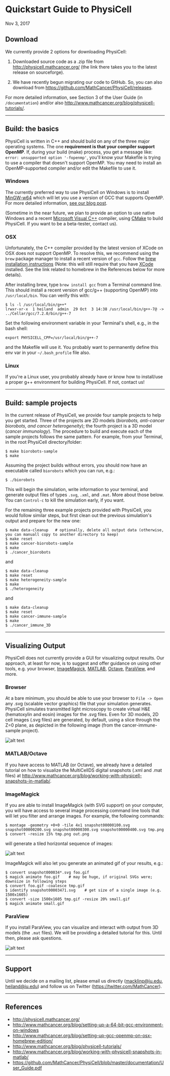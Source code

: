 # Quickstart Guide to PhysiCell 

Nov 3, 2017

## Download

We currently provide 2 options for downloading PhysiCell:

1) Downloaded source code as a .zip file from http://physicell.mathcancer.org/ 
(the link there takes you to the latest release on sourceforge).
<!-- https://sourceforge.net/projects/physicell/files/PhysiCell/PhysiCell%201.2.1 -->

2) We have recently begun migrating our code to GitHub. So, you can also download from https://github.com/MathCancer/PhysiCell/releases.

For more detailed information, see Section 3 of the User Guide (in `/documentation`)
and/or also http://www.mathcancer.org/blog/physicell-tutorials/.

<hr> <!---------------------------------------------->

## Build: the basics

PhysiCell is written in C++ and should build on any of the three major operating systems. 
The one <b>requirement is that your compiler support OpenMP</b>. If, during your build (make) process, you get
a message like: `error: unsupported option '-fopenmp'`, you'll know your Makefile is trying to use a compiler
that doesn't support OpenMP. You may need to install an OpenMP-supported compiler and/or edit the Makefile to use it.

### Windows

The currently preferred way to use PhysiCell on Windows is to install [MinGW-w64](https://sourceforge.net/projects/mingw-w64/) which will let you use 
a version of GCC that supports OpenMP. For more detailed information, 
[see our blog post](http://www.mathcancer.org/blog/setting-up-a-64-bit-gcc-environment-on-windows).

(Sometime in the near future, we plan to provide an option to use native Windows and a recent 
[Microsoft Visual C++](https://support.microsoft.com/en-us/help/2977003/the-latest-supported-visual-c-downloads) compiler,
using [CMake](https://cmake.org/download/) to build PhysiCell. If you want to be a beta-tester, contact us).

### OSX

Unfortunately, the C++ compiler provided by the latest version of XCode on OSX does not support OpenMP.
To resolve this, we recommend using the `brew` package manager to install a recent version of `gcc`. Follow the [brew 
installation instructions](https://docs.brew.sh/Installation.html) (Note: this will still require that you have 
[XCode](https://developer.apple.com/xcode/) installed. See the link related to homebrew in the References below
for more details).

After installing brew, type `brew install gcc` from a Terminal command line. This 
should install a recent version of gcc/g++ (supporting OpenMP) into `/usr/local/bin`. You can verify this with:
```
$ ls -l /usr/local/bin/g++*
lrwxr-xr-x  1 heiland  admin  29 Oct  3 14:38 /usr/local/bin/g++-7@ -> ../Cellar/gcc/7.2.0/bin/g++-7
```

Set the following environment variable in your Terminal's shell, e.g., in the bash shell: 
```
export PHYSICELL_CPP=/usr/local/bin/g++-7
```
and the Makefile will use it. You probably want to permanently define this env var in your `~/.bash_profile` file also.

### Linux

If you're a Linux user, you probably already have or know how to install/use a proper g++ environment for 
building PhysiCell. If not, contact us!

<hr> <!---------------------------------------------->

## Build: sample projects

In the current release of PhysiCell, we provide four sample projects to help you get started. Three
of the projects are 2D models (<i>biorobots, anti-cancer biorobots, and cancer heterogeneity</i>); the fourth project
is a 3D model (<i>cancer immunology</i>). The procedure to build and execute each of the sample projects follows the same
pattern. For example, from your Terminal, in the root PhysiCell directory/folder:
```
$ make biorobots-sample
$ make
```

<!-- Note: the first `make` command silently copies over project-specific files, including the Makefile. The 
second `make` command attempts to compile the (new) code. Since the Makefile is being overwritten, any edits you
may have done to the previous Makefile (e.g., changing `CC` to point to `g++-7` on OSX) will be lost. You'll need
to edit it again or find another workaround. -->

Assuming the project builds without errors, you should now have an executable called `biorobots` which you can run, e.g.:
```
$ ./biorobots
```
This will begin the simulation, write information to your terminal, and generate output files of types `.svg`, `.xml`, and `.mat`. More about those below. You can `Control-c` to kill the simulation early, if you want.

For the remaining three example projects provided with PhysiCell, you would follow similar steps, but first clean out the previous simulation's output and prepare for the new one:
```
$ make data-cleanup   # optionally, delete all output data (otherwise, you can manuall copy to another directory to keep)
$ make reset
$ make cancer-biorobots-sample
$ make
$ ./cancer_biorobots
```
and
```
$ make data-cleanup
$ make reset
$ make heterogeneity-sample
$ make 
$ ./heterogeneity
```
and
```
$ make data-cleanup
$ make reset
$ make cancer-immune-sample
$ make
$ ./cancer_immune_3D
```

<hr> <!---------------------------------------------->

## Visualizing Output

PhysiCell does not currently provide a GUI for visualizing output results. Our approach, at least for now,
is to suggest and offer guidance on using other tools, e.g. your browser, [ImageMagick](https://www.imagemagick.org), 
[MATLAB](https://www.mathworks.com/products/matlab.html), [Octave](https://octave.sourceforge.io/), 
[ParaView](https://www.paraview.org/), and more.

### Browser

At a bare minimum, you should be able to use your browser to `File -> Open` any .svg (scalable vector graphics) file 
that your simulation generates. PhysiCell simulates transmitted light microscopy to create virtual H&E 
(hematoxylin and eosin) images for the .svg files. Even for 3D models, 2D cell images (.svg files) are generated, by 
default, using a slice through the Z=0 plane, as depicted in the following image (from the cancer-immune-sample project).

![alt text](https://github.com/rheiland/PhysiCell/blob/master/documentation/images/cancer_immune_snapshot00000574_small.png "SVG slice from 3D cancer-immune-sample project")

### MATLAB/Octave

If you have access to MATLAB (or Octave), we already have a detailed tutorial on how to visualize the
MultiCellDS digital snapshots (.xml and .mat files) at http://www.mathcancer.org/blog/working-with-physicell-snapshots-in-matlab/.

### ImageMagick

If you are able to install ImageMagick (with SVG support) on your computer, you will have access to several image processing command line
tools that will let you filter and arrange images. For example, the following commands:
```
$ montage -geometry +0+0 -tile 4x1 snapshot00000100.svg snapshot00000200.svg snapshot00000300.svg snapshot00000400.svg tmp.png
$ convert -resize 15% tmp.png out.png
```
will generate a tiled horizontal sequence of images:

![alt text](https://github.com/rheiland/PhysiCell/blob/master/documentation/images/cancer_immune_seq4x1_small.png "ImageMagick can tile images")

ImageMagick will also let you generate an animated gif of your results, e.g.:
```
$ convert snapshot000034*.svg foo.gif
$ magick animate foo.gif    # may be huge, if original SVGs were; downsize in following steps
$ convert foo.gif -coalesce tmp.gif
$ identify snapshot00003471.svg    # get size of a single image (e.g. 1500x1605)
$ convert -size 1500x1605 tmp.gif -resize 20% small.gif
$ magick animate small.gif
```

### ParaView

If you install ParaView, you can visualize and interact with output from 3D models (the `.mat` files). We will be providing a detailed
tutorial for this. Until then, please ask questions.

![alt text](https://github.com/rheiland/PhysiCell/blob/master/documentation/images/PhysiCell_ParaView_quickstart.png "ParaView w clipping planes and barchart")

<hr> <!---------------------------------------------->

## Support

Until we decide on a mailing list, please email us directly (macklinp@iu.edu, heiland@iu.edu) and follow us on Twitter  (https://twitter.com/MathCancer).

<hr> <!---------------------------------------------->

## References

* http://physicell.mathcancer.org/
* http://www.mathcancer.org/blog/setting-up-a-64-bit-gcc-environment-on-windows
* http://www.mathcancer.org/blog/setting-up-gcc-openmp-on-osx-homebrew-edition/
* http://www.mathcancer.org/blog/physicell-tutorials/
* http://www.mathcancer.org/blog/working-with-physicell-snapshots-in-matlab/
* https://github.com/MathCancer/PhysiCell/blob/master/documentation/User_Guide.pdf
